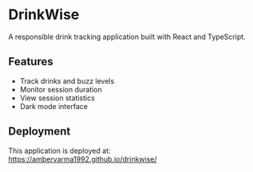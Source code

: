 # DrinkWise

A responsible drink tracking application built with React and TypeScript.

## Features

- Track drinks and buzz levels
- Monitor session duration
- View session statistics
- Dark mode interface

## Deployment

This application is deployed at: https://ambervarma1992.github.io/drinkwise/ 